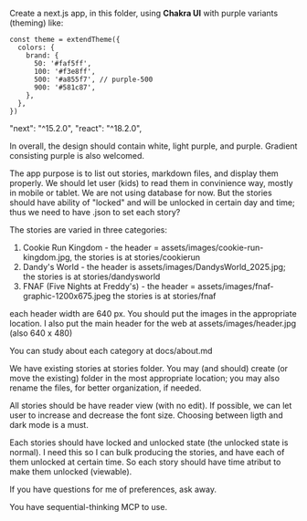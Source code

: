 Create a next.js app, in this folder, using **Chakra UI** with purple variants (theming) like:

```
const theme = extendTheme({
  colors: {
    brand: {
      50: '#faf5ff',
      100: '#f3e8ff',
      500: '#a855f7', // purple-500
      900: '#581c87',
    },
  },
})

```

"next": "^15.2.0",
"react": "^18.2.0",

In overall, the design should contain white, light purple, and purple. Gradient consisting purple is also welcomed.

The app purpose is to list out stories, markdown files, and display them properly. We should let user (kids) to read them in convinience way, mostly in mobile or tablet. We are not using database for now. But the stories should have ability of "locked" and will be unlocked in certain day and time; thus we need to have .json to set each story?

The stories are varied in three categories:

1. Cookie Run Kingdom - the header = assets/images/cookie-run-kingdom.jpg, the stories is at stories/cookierun
2. Dandy's World - the header is assets/images/DandysWorld_2025.jpg; the stories is at stories/dandysworld
3. FNAF (Five Nights at Freddy's) - the header = assets/images/fnaf-graphic-1200x675.jpeg the stories is at stories/fnaf

each header width are 640 px. You should put the images in the appropriate location. I also put the main header for the web at assets/images/header.jpg (also 640 x 480)

You can study about each category at docs/about.md

We have existing stories at stories folder. You may (and should) create (or move the existing) folder in the most appropriate location; you may also rename the files, for better organization, if needed.

All stories should be have reader view (with no edit). If possible, we can let user to increase and decrease the font size. Choosing between ligth and dark mode is a must.

Each stories should have locked and unlocked state (the unlocked state is normal). I need this so I can bulk producing the stories, and have each of them unlocked at certain time. So each story should have time atribut to make them unlocked (viewable).

If you have questions for me of preferences, ask away.

You have sequential-thinking MCP to use.
